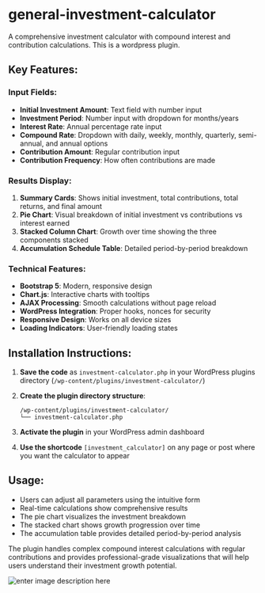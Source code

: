 # general-investment-calculator
A comprehensive investment calculator with compound interest and contribution calculations. This is a wordpress plugin.


## Key Features:

### Input Fields:

-   **Initial Investment Amount**: Text field with number input
-   **Investment Period**: Number input with dropdown for months/years
-   **Interest Rate**: Annual percentage rate input
-   **Compound Rate**: Dropdown with daily, weekly, monthly, quarterly, semi-annual, and annual options
-   **Contribution Amount**: Regular contribution input
-   **Contribution Frequency**: How often contributions are made

### Results Display:

1.  **Summary Cards**: Shows initial investment, total contributions, total returns, and final amount
2.  **Pie Chart**: Visual breakdown of initial investment vs contributions vs interest earned
3.  **Stacked Column Chart**: Growth over time showing the three components stacked
4.  **Accumulation Schedule Table**: Detailed period-by-period breakdown

### Technical Features:

-   **Bootstrap 5**: Modern, responsive design
-   **Chart.js**: Interactive charts with tooltips
-   **AJAX Processing**: Smooth calculations without page reload
-   **WordPress Integration**: Proper hooks, nonces for security
-   **Responsive Design**: Works on all device sizes
-   **Loading Indicators**: User-friendly loading states

## Installation Instructions:

1.  **Save the code** as `investment-calculator.php` in your WordPress plugins directory (`/wp-content/plugins/investment-calculator/`)
2.  **Create the plugin directory structure**:
    
    ```
    /wp-content/plugins/investment-calculator/
    └── investment-calculator.php
    ```
    
3.  **Activate the plugin** in your WordPress admin dashboard
4.  **Use the shortcode** `[investment_calculator]` on any page or post where you want the calculator to appear

## Usage:

-   Users can adjust all parameters using the intuitive form
-   Real-time calculations show comprehensive results
-   The pie chart visualizes the investment breakdown
-   The stacked chart shows growth progression over time
-   The accumulation table provides detailed period-by-period analysis

The plugin handles complex compound interest calculations with regular contributions and provides professional-grade visualizations that will help users understand their investment growth potential.

![enter image description here](https://loanfren.com/wp-content/uploads/2025/08/investment-calculator.jpg)
